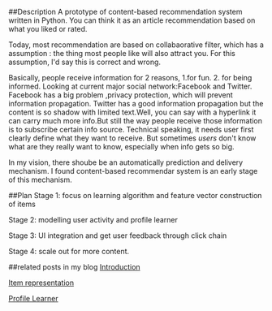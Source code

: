 ##Description
A prototype of content-based recommendation system written in Python.  You can think it as an article recommendation based on what you liked or rated.

Today, most recommendation are based on collabaorative filter, which has a assumption : the thing most people like will also attract you. For this assumption, I'd say this is correct and wrong. 

Basically, people receive information for 2 reasons, 1.for fun. 2. for being informed.  Looking at current major social network:Facebook and Twitter. Facebook has a big problem ,privacy protection, which will prevent information propagation. Twitter has a good information propagation but the content is so shadow with limited text.Well, you can say with a hyperlink it can carry much more info.But still the way people receive those information is to subscribe certain info source. Technical speaking, it needs user first clearly define what they want to receive. But sometimes _users_ don't know what are they really want to know, especially when info gets so big.

In my vision, there shoube be an automatically prediction and delivery mechanism. I found content-based recommendar system is an early stage of this mechanism. 

##Plan
Stage 1: focus on learning algorithm and feature vector construction of items

Stage 2: modelling user activity and profile learner

Stage 3: UI integration and get user feedback through click chain

Stage 4: scale out for more content.

##related posts in my blog
[Introduction](http://junjiang.me/recommender_system/2013/05/18/RS/)

[Item representation](http://junjiang.me/recommender_system/2013/06/30/RS2/)

[Profile Learner](http://junjiang.me/recommender_system/machine_learning/2013/07/10/RD4/)


